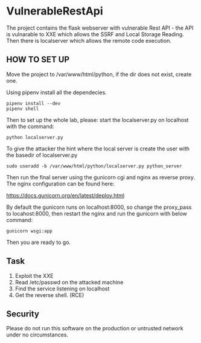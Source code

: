 # VulnerableRestApi

The project contains the flask webserver with vulnerable Rest API - the API is vulnarable to XXE which allows the SSRF and Local Storage Reading. Then there is localserver which allows the remote code execution.

## HOW TO SET UP

Move the project to /var/www/html/python, if the dir does not exist, create one.

Using pipenv install all the dependecies.

```
pipenv install --dev
pipenv shell
```

Then to set up the whole lab, please: start the localserver.py on localhost with the command:

```
python localserver.py
```

To give the attacker the hint where the local server is create the user with the basedir of localserver.py

```
sudo useradd -b /var/www/html/python/localserver.py python_server
```

Then run the final server using the gunicorn cgi and nginx as reverse proxy. The nginx configuration can be found here:

https://docs.gunicorn.org/en/latest/deploy.html

By default the gunicorn runs on localhost:8000, so change the proxy_pass to locahost:8000, then restart the nginx and run the gunicorn with below command:

```
gunicorn wsgi:app
```

Then you are ready to go.


## Task

1. Exploit the XXE
2. Read /etc/passwd on the attacked machine
3. Find the service listening on localhost
4. Get the reverse shell. (RCE)

## Security

Please do not run this software on the production or untrusted network under no circumstances.